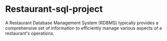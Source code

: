 # Restaurant-sql-project
A Restaurant Database Management System (RDBMS) typically provides a comprehensive set of information to efficiently manage various aspects of a restaurant's operations. 
